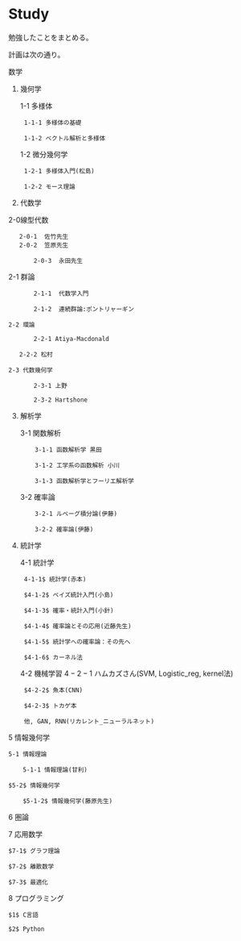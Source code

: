 # Study
勉強したことをまとめる。

計画は次の通り。

数学

1. 幾何学

	1-1 多様体
	
		1-1-1 多様体の基礎
		
		1-1-2 ベクトル解析と多様体
		
	1-2 微分幾何学
	
   		1-2-1 多様体入門(松島)
		
		1-2-2 モース理論
		
2. 代数学

  2-0線型代数
  
	   2-0-1  佐竹先生
  	   2-0-2  笠原先生
     	
           2-0-3  永田先生

   2-1 群論
   
           2-1-1  代数学入門
     
           2-1-2  連続群論:ポントリャーギン
	   
    2-2 環論

           2-2-1 Atiya-Macdonald
	   
	   2-2-2 松村
	   
    2-3 代数幾何学
    
           2-3-1 上野
		 
           2-3-2 Hartshone
	   
3. 解析学

	3-1 関数解析
	
           3-1-1 函数解析学 黒田
	   
           3-1-2 工学系の函数解析 小川
		
           3-1-3 函数解析学とフーリエ解析学
		
	3-2 確率論
	
           3-2-1 ルベーグ積分論(伊藤)
	   
           3-2-2 確率論(伊藤)
	   
4. 統計学

	4-1 統計学
	
		4-1-1$ 統計学(赤本)
		
		$4-1-2$ ベイズ統計入門(小島)
		
		$4-1-3$ 確率・統計入門(小針)
		
		$4-1-4$ 確率論とその応用(近藤先生)
		
		$4-1-5$ 統計学への確率論：その先へ
		
		$4-1-6$ カーネル法
		
	4-2 機械学習
		$4-2-1$ ハムカズさん(SVM, Logistic_reg, kernel法)
		
		$4-2-2$ 魚本(CNN)
		
		$4-2-3$ トカゲ本
		
		他, GAN, RNN(リカレント_ニューラルネット)
		
5 情報幾何学

	5-1 情報理論
	
		5-1-1 情報理論(甘利)
		
	$5-2$ 情報幾何学
	
		$5-1-2$ 情報幾何学(藤原先生)
		
$6$ 圏論

$7$ 応用数学

	$7-1$ グラフ理論
	
	$7-2$ 離散数学
	
	$7-3$ 最適化
	
$8$ プログラミング

	$1$ C言語
	
	$2$ Python
